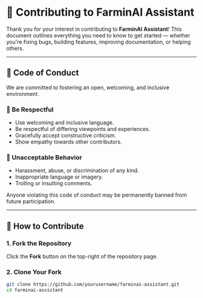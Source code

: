 # 🤝 Contributing to FarminAI Assistant

Thank you for your interest in contributing to **FarminAI Assistant**! This document outlines everything you need to know to get started — whether you're fixing bugs, building features, improving documentation, or helping others.

---

## 📜 Code of Conduct

We are committed to fostering an open, welcoming, and inclusive environment.

### 💬 Be Respectful
- Use welcoming and inclusive language.
- Be respectful of differing viewpoints and experiences.
- Gracefully accept constructive criticism.
- Show empathy towards other contributors.

### 🚫 Unacceptable Behavior
- Harassment, abuse, or discrimination of any kind.
- Inappropriate language or imagery.
- Trolling or insulting comments.

Anyone violating this code of conduct may be permanently banned from future participation.

---

## 🚀 How to Contribute

### 1. Fork the Repository

Click the **Fork** button on the top-right of the repository page.

### 2. Clone Your Fork

```bash
git clone https://github.com/yourusername/farminai-assistant.git
cd farminai-assistant
